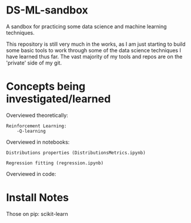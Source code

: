 DS-ML-sandbox
=============
A sandbox for practicing some data science and machine learning techniques.

This repository is still very much in the works, as I am just starting to build some basic tools to work through some of the data science techniques I have learned thus far.  The vast majority of my tools and repos are on the 'private' side of my git.



Concepts being investigated/learned
===================================   
   
Overviewed theoretically:

    Reinforcement Learning:
        -Q-learning
    
Overviewed in notebooks:
    
    Distributions properties (DistributionsMetrics.ipynb) 
    
    Regression fitting (regression.ipynb)


Overviewed in code:






Install Notes
==============
Those on pip:
 scikit-learn
 


 